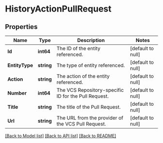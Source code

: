 # HistoryActionPullRequest

## Properties
Name | Type | Description | Notes
------------ | ------------- | ------------- | -------------
**Id** | **int64** | The ID of the entity referenced. | [default to null]
**EntityType** | **string** | The type of entity referenced. | [default to null]
**Action** | **string** | The action of the entity referenced. | [default to null]
**Number** | **int64** | The VCS Repository-specific ID for the Pull Request. | [default to null]
**Title** | **string** | The title of the Pull Request. | [default to null]
**Url** | **string** | The URL from the provider of the VCS Pull Request. | [default to null]

[[Back to Model list]](../README.md#documentation-for-models) [[Back to API list]](../README.md#documentation-for-api-endpoints) [[Back to README]](../README.md)

